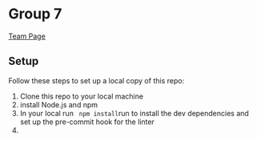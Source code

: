# Group 7

[Team Page](https://github.com/cse110-fa21-group7/cse110-fa21-group7/blob/main/admin/team.md)

## Setup

Follow these steps to set up a local copy of this repo:

1. Clone this repo to your local machine
2. install Node.js and npm
3. In your local run ` npm install`run to install the dev dependencies and set up the pre-commit hook for the linter
4.

